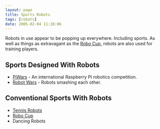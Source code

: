 ```yaml
---
layout: page
title: Sports Robots
tags: [robots]
date: 2005-02-04 11:28:06
---
```

Robots in use appear to be popping up everywhere. Including sports. As well as things as extravagant as the [Robo Cup](/wiki/robo_cup.html "Robo Cup"), robots are also used for training players.

## Sports Designed With Robots

- [PiWars](https://piwars.org/) - An international Raspberry Pi robotics competition.
- [Robot Wars](/wiki/robot_wars.html "The british robot smashing TV series.") - Robots smashing each other.

## Conventional Sports With Robots


- [Tennis Robots](/wiki/tennis_robots.html "Tennis Robots")
- [Robo Cup](/wiki/robo_cup.html "Robo Cup")
- Dancing Robots
